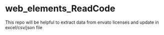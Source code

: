 # web_elements_ReadCode
This repo will be helpful to extract data from envato licenses and update in excel/csv/json file
